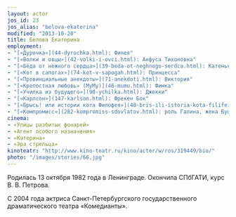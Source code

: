 ```yaml
---
layout: actor
jos_id: 23
jos_alias: "belova-ekaterina"
modified: "2013-10-20"
title: Белова Екатерина
employment:
- "[«Дурочка»](44-dyrochka.html): Финея"
- "[«Волки и овцы»](42-volki-i-ovci.html): Анфуса Тихоновна"
- "[«Беда от нежного сердца»](39-beda-ot-neghnogo-serdca.html): Катенька"
- "[«Кот в сапогах»](74-kot-v-sapogah.html): Принцесса"
- "[«Провинциальные анекдоты»](71-anekdoti.html): Виктория"
- "[«Крепостная любовь» (МуМу)](46-mumu.html): Фимка"
- "[«Училка из будущего»](90-ychilka.html): Джекки"
- "[«Карлсон»](147-karlson.html): Фрекен Бок"
- "[«Брысь! или истории кота Филофея»](40-bris-ili-istoria-kota-filifeia.html): Фунтик"
- "[«Компромисс»](282-kompromiss-sdovlatov.html): роль Галина, жена Буша"
cinema:
- «Улицы разбитых фонарей»
- «Агент особого назначения»
- «Катерина»
- «Эра стрельца»
kinoteatr: "http://www.kino-teatr.ru/kino/acter/w/ros/319449/bio/"
photo: "/images/stories/66.jpg"
---
```


Родилась 13 октября 1982 года в Ленинграде. Окончила СПбГАТИ, курс В. В. Петрова.

С 2004 года актриса Санкт-Петербургского государственного драматического театра «Комедианты».